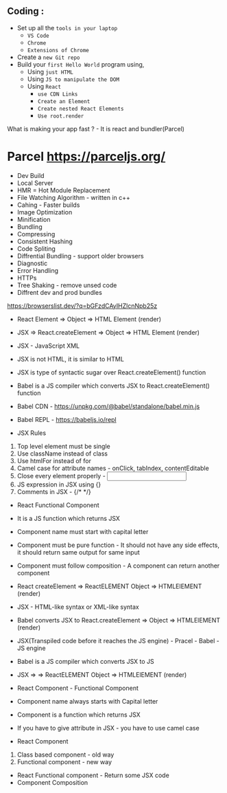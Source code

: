 ## Coding :

- Set up all the `tools in your laptop`
  - `VS Code`
  - `Chrome`
  - `Extensions of Chrome`
- Create a `new Git repo`
- Build your `first Hello World` program using,
  - Using `just HTML`
  - Using `JS to manipulate the DOM`
  - Using `React`
    - `use CDN Links`
    - `Create an Element`
    - `Create nested React Elements`
    - `Use root.render`

What is making your app fast ? - It is react and bundler(Parcel)

# Parcel https://parceljs.org/

- Dev Build
- Local Server
- HMR = Hot Module Replacement
- File Watching Algorithm - written in c++
- Cahing - Faster builds
- Image Optimization
- Minification
- Bundling
- Compressing
- Consistent Hashing 
- Code Spliting
- Diffrential Bundling - support older browsers
- Diagnostic
- Error Handling
- HTTPs
- Tree Shaking - remove unsed code 
- Diffrent dev and prod bundles

https://browserslist.dev/?q=bGFzdCAyIHZlcnNpb25z

- React Element => Object => HTML Element (render)
- JSX => React.createElement => Object => HTML Element (render)

- JSX - JavaScript XML
- JSX is not HTML, it is similar to HTML
- JSX is type of syntactic sugar over React.createElement() function

- Babel is a JS compiler which converts JSX to React.createElement() function

- Babel CDN - https://unpkg.com/@babel/standalone/babel.min.js

- Babel REPL - https://babeljs.io/repl

- JSX Rules
 1. Top level element must be single
 2. Use className instead of class
 3. Use htmlFor instead of for
 4. Camel case for attribute names - onClick, tabIndex, contentEditable
 5. Close every element properly - <input />
 6. JS expression in JSX using {}
 7. Comments in JSX - {/* */}

- React Functional Component
- It is a JS function which returns JSX
- Component name must start with capital letter
- Component must be pure function - It should not have any side effects, it should return same output for same input
- Component must follow composition - A component can return another component

- React createElement => ReactELEMENT Object => HTMLElEMENT (render)

-  JSX - HTML-like syntax or XML-like syntax
- Babel converts JSX to React.createElement => Object => HTMLElEMENT (render)

- JSX(Transpiled code before it reaches the JS engine) - Pracel - Babel - JS engine
- Babel is a JS compiler which converts JSX to JS
- JSX =>  => ReactELEMENT Object => HTMLElEMENT (render)

- React Component - Functional Component
- Component name always starts with Capital letter
- Component is a function which returns JSX
- If you have to give attribute in JSX - you have to use camel case

- React Component
 1. Class based component - old way
 2. Functional component - new way

- React Functional component - Return some JSX code
- Component Composition